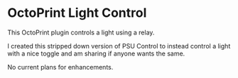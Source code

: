 # OctoPrint Light Control
This OctoPrint plugin controls a light using a relay.

I created this stripped down version of PSU Control to instead control a light with a nice toggle and am sharing if anyone wants the same.

No current plans for enhancements.